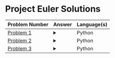 # Project Euler Solutions

Problem Number | Answer | Language(s)
--- | --- | ---
[Problem 1](https://github.com/MunamWasi/Project-Euler/tree/master/Problem_1) | <details><summary></summary>233168</details> | Python
[Problem 2](https://github.com/MunamWasi/Project-Euler/tree/master/Problem_2) | <details><summary></summary>4613732</details> | Python
[Problem 3](https://github.com/MunamWasi/Project-Euler/tree/master/Problem_3) | <details><summary></summary>6857</details> | Python
